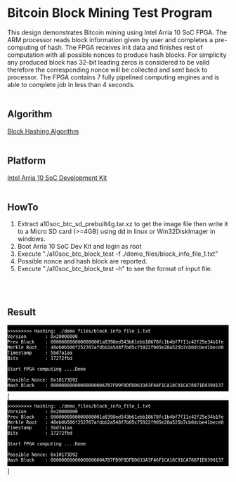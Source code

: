 # Bitcoin Block Mining Test Program
This design demonstrates Bitcoin mining using Intel Arria 10 SoC FPGA. The ARM processor reads block information given by user and completes a pre-computing of hash. The FPGA receives init data and finishes rest of computation with all possible nonces to produce hash blocks. For simplicity any produced block has 32-bit leading zeros is considered to be valid therefore the corresponding nonce will be collected and sent back to processor. The FPGA contains 7 fully pipelined computing engines and is able to complete job in less than 4 seconds.
<br/>
<br/>

Algorithm
------
[Block Hashing Algorithm](https://en.bitcoin.it/wiki/Block_hashing_algorithm)
<br/>
<br/>

Platform
------
[Intel Arria 10 SoC Development Kit](https://www.intel.com/content/www/us/en/programmable/products/boards_and_kits/dev-kits/altera/arria-10-soc-development-kit.html)
<br/>
<br/>

HowTo
------
1. Extract a10soc_btc_sd_prebuilt4g.tar.xz to get the image file then write it to a Micro SD card (>=4GB) using dd in linux or Win32DiskImager in windows.
2. Boot Arria 10 SoC Dev Kit and login as root
3. Execute "./a10soc_btc_block_test -f ./demo_files/block_info_file_1.txt"
4. Possible nonce and hash block are reported.
5. Execute "./a10soc_btc_block_test -h" to see the format of input file.
<br/>
<br/>

Result
------
![](result_screenshot.png)
[![](result_screenshot.png)]
